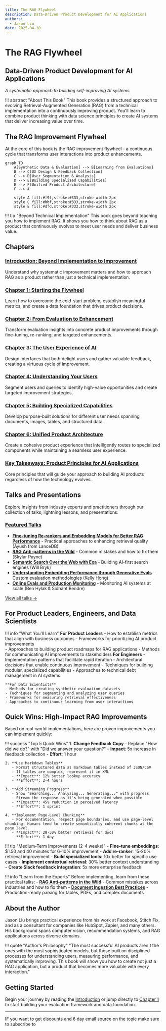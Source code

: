 ```yaml
---
title: The RAG Flywheel
description: Data-Driven Product Development for AI Applications
authors:
  - Jason Liu
date: 2025-04-10
---
```


# The RAG Flywheel

## Data-Driven Product Development for AI Applications

_A systematic approach to building self-improving AI systems_

!!! abstract "About This Book"
This book provides a structured approach to evolving Retrieval-Augmented Generation (RAG) from a technical implementation into a continuously improving product. You'll learn to combine product thinking with data science principles to create AI systems that deliver increasing value over time.

## The RAG Improvement Flywheel

At the core of this book is the RAG improvement flywheel - a continuous cycle that transforms user interactions into product enhancements.

```mermaid
graph TD
    A[Synthetic Data & Evaluation] --> B[Learning from Evaluations]
    B --> C[UX Design & Feedback Collection]
    C --> D[User Segmentation & Analysis]
    D --> E[Building Specialized Capabilities]
    E --> F[Unified Product Architecture]
    F --> A

    style A fill:#f9f,stroke:#333,stroke-width:2px
    style C fill:#bbf,stroke:#333,stroke-width:2px
    style E fill:#dfd,stroke:#333,stroke-width:2px
```

!!! tip "Beyond Technical Implementation"
This book goes beyond teaching you how to implement RAG. It shows you how to think about RAG as a product that continuously evolves to meet user needs and deliver business value.

## Chapters

### [Introduction: Beyond Implementation to Improvement](workshops/chapter0.md)

Understand why systematic improvement matters and how to approach RAG as a product rather than just a technical implementation.

### [Chapter 1: Starting the Flywheel](workshops/chapter1.md)

Learn how to overcome the cold-start problem, establish meaningful metrics, and create a data foundation that drives product decisions.

### [Chapter 2: From Evaluation to Enhancement](workshops/chapter2.md)

Transform evaluation insights into concrete product improvements through fine-tuning, re-ranking, and targeted enhancements.

### [Chapter 3: The User Experience of AI](workshops/chapter3-1.md)

Design interfaces that both delight users and gather valuable feedback, creating a virtuous cycle of improvement.

### [Chapter 4: Understanding Your Users](workshops/chapter4-1.md)

Segment users and queries to identify high-value opportunities and create targeted improvement strategies.

### [Chapter 5: Building Specialized Capabilities](workshops/chapter5-1.md)

Develop purpose-built solutions for different user needs spanning documents, images, tables, and structured data.

### [Chapter 6: Unified Product Architecture](workshops/chapter6-1.md)

Create a cohesive product experience that intelligently routes to specialized components while maintaining a seamless user experience.

### [Key Takeaways: Product Principles for AI Applications](misc/what-i-want-you-to-takeaway.md)

Core principles that will guide your approach to building AI products regardless of how the technology evolves.

## Talks and Presentations

Explore insights from industry experts and practitioners through our collection of talks, lightning lessons, and presentations:

### [Featured Talks](talks/index.md)

- **[Fine-tuning Re-rankers and Embedding Models for Better RAG Performance](talks/fine-tuning-rerankers-embeddings-ayush-lancedb.md)** - Practical approaches to enhancing retrieval quality (Ayush from LanceDB)
- **[RAG Anti-patterns in the Wild](talks/rag-antipatterns-skylar-payne.md)** - Common mistakes and how to fix them (Skylar Payne)
- **[Semantic Search Over the Web with Exa](talks/semantic-search-exa-will-bryk.md)** - Building AI-first search engines (Will Bryk)
- **[Understanding Embedding Performance through Generative Evals](talks/embedding-performance-generative-evals-kelly-hong.md)** - Custom evaluation methodologies (Kelly Hong)
- **[Online Evals and Production Monitoring](talks/online-evals-production-monitoring-ben-sidhant.md)** - Monitoring AI systems at scale (Ben Hylak & Sidhant Bendre)

[View all talks →](talks/index.md)

## For Product Leaders, Engineers, and Data Scientists

!!! info "What You'll Learn"
    **For Product Leaders**
    - How to establish metrics that align with business outcomes
    - Frameworks for prioritizing AI product improvements  
    - Approaches to building product roadmaps for RAG applications
    - Methods for communicating AI improvements to stakeholders
    **For Engineers**
    - Implementation patterns that facilitate rapid iteration
    - Architectural decisions that enable continuous improvement
    - Techniques for building modular, specialized capabilities
    - Approaches to technical debt management in AI systems
    
    **For Data Scientists**
    - Methods for creating synthetic evaluation datasets
    - Techniques for segmenting and analyzing user queries
    - Frameworks for measuring retrieval effectiveness
    - Approaches to continuous learning from user interactions

## Quick Wins: High-Impact RAG Improvements

Based on real-world implementations, here are proven improvements you can implement quickly:

!!! success "Top 5 Quick Wins"
    1. **Change Feedback Copy** 
       - Replace "How did we do?" with "Did we answer your question?"
       - **Impact**: 5x increase in feedback collection
       - **Effort**: 1 hour
    
    2. **Use Markdown Tables**
       - Format structured data as markdown tables instead of JSON/CSV
       - If tables are complex, represent it in XML
       - **Impact**: 12% better lookup accuracy
       - **Effort**: 2-4 hours
    
    3. **Add Streaming Progress**
       - Show "Searching... Analyzing... Generating..." with progress
       - Stream the response as it's being generated when possible
       - **Impact**: 45% reduction in perceived latency
       - **Effort**: 1 sprint
    
    4. **Implement Page-Level Chunking**
       - For documentation, respect page boundaries, and use page-level chunking. Humans tend to create semantically coherent chunks at the page level.
       - **Impact**: 20-30% better retrieval for docs
       - **Effort**: 1 day

!!! tip "Medium-Term Improvements (2-4 weeks)"
    - **Fine-tune embeddings**: $1.50 and 40 minutes for 6-10% improvement
    - **Add re-ranker**: 15-20% retrieval improvement
    - **Build specialized tools**: 10x better for specific use cases
    - **Implement contextual retrieval**: 30% better context understanding
    - **Create Slack feedback integration**: 5x more enterprise feedback

!!! info "Learn from the Experts"
    Before implementing, learn from these practical talks:
    - [**RAG Anti-patterns in the Wild**](talks/rag-antipatterns-skylar-payne.md) - Common mistakes across industries and how to fix them
    - [**Document Ingestion Best Practices**](talks/reducto-docs-adit.md) - Production-ready parsing for tables, PDFs, and complex documents

## About the Author

Jason Liu brings practical experience from his work at Facebook, Stitch Fix, and as a consultant for companies like HubSpot, Zapier, and many others. His background spans computer vision, recommendation systems, and RAG applications across diverse domains.

!!! quote "Author's Philosophy"
   "The most successful AI products aren't the ones with the most sophisticated models, but those built on disciplined processes for understanding users, measuring performance, and systematically improving. This book will show you how to create not just a RAG application, but a product that becomes more valuable with every interaction."

## Getting Started

Begin your journey by reading the [Introduction](workshops/chapter0.md) or jump directly to [Chapter 1](workshops/chapter1.md) to start building your evaluation framework and data foundation.

---

IF you want to get discounts and 6 day email source on the topic make sure to subscribe to

<script async data-uid="010fd9b52b" src="https://fivesixseven.kit.com/010fd9b52b/index.js"></script>
